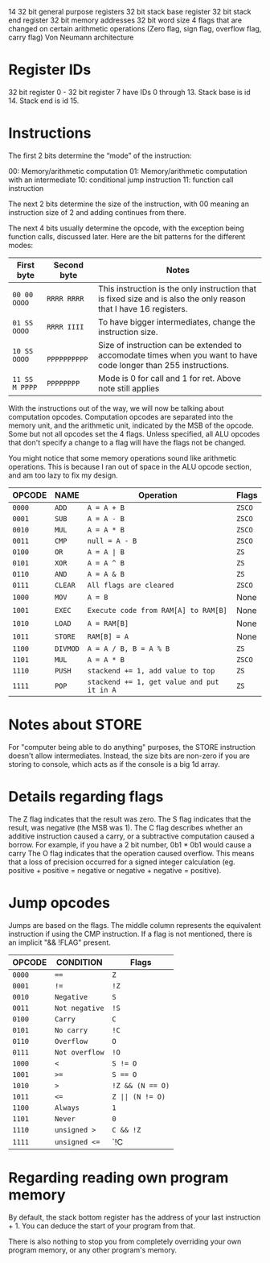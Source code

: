 14 32 bit general purpose registers
32 bit stack base register
32 bit stack end register
32 bit memory addresses
32 bit word size
4 flags that are changed on certain arithmetic operations (Zero flag, sign flag, overflow flag, carry flag)
Von Neumann architecture
# Register IDs

32 bit register 0 - 32 bit register 7 have IDs 0 through 13.
Stack base is id 14.
Stack end is id 15.

# Instructions

The first 2 bits determine the “mode” of the instruction:

00: Memory/arithmetic computation
01: Memory/arithmetic computation with an intermediate
10: conditional jump instruction
11: function call instruction

The next 2 bits determine the size of the instruction, with 00 meaning an instruction size of 2 and adding continues from there.

The next 4 bits usually determine the opcode, with the exception being function calls, discussed later. Here are the bit patterns for the different modes:


| First byte | Second byte | Notes | 
| ---------- | ----------- | ----------- |
| ```00 00 OOOO```     | ```RRRR RRRR```   |  This instruction is the only instruction that is fixed size and is also the only reason that I have 16 registers.
| ```01 SS OOOO```     | ```RRRR IIII``` | To have bigger intermediates, change the instruction size.
| ```10 SS OOOO```    | ``` PPPPPPPPPP``` | Size of instruction can be extended to accomodate times when you want to have code longer than 255 instructions.
| ```11 SS M PPPP``` | ```PPPPPPPP```  | Mode is 0 for call and 1 for ret. Above note still applies

With the instructions out of the way, we will now be talking about computation opcodes.
Computation opcodes are separated into the memory unit, and the arithmetic unit, indicated by the MSB of the opcode. Some but not all opcodes set the 4 flags. Unless specified, all ALU opcodes that don't specify a change to a flag will have the flags not be changed.

You might notice that some memory operations sound like arithmetic operations. This is because I ran out of space in the ALU opcode section, and am too lazy to fix my design.

| OPCODE | NAME            | Operation                          | Flags  |
|--------|-----------------|------------------------------------|--------|
| `0000` | `ADD`           | `A = A + B`                        | `ZSCO` |
| `0001` | `SUB`           | `A = A - B`                        | `ZSCO` |
| `0010` | `MUL`           | `A = A * B`                        | `ZSCO` |
| `0011` | `CMP`           | `null = A - B`                     | `ZSCO` |
| `0100` | `OR`            | `A = A \| B`                       | `ZS`   |
| `0101` | `XOR`           | `A = A ^ B`                        | `ZS`   |
| `0110` | `AND`           | `A = A & B`                        | `ZS`   |
| `0111` | `CLEAR`         | `All flags are cleared`            | `ZSCO` |
| `1000` | `MOV`           | `A = B`                            | None   |
| `1001` | `EXEC`          |`Execute code from RAM[A] to RAM[B]`| None   |
| `1010` | `LOAD`          | `A = RAM[B]`                       | None   |
| `1011` | `STORE`         | `RAM[B] = A`                       | None   |
| `1100` | `DIVMOD`        | `A = A / B, B = A % B`             | `ZS`   |
| `1101` | `MUL`           |  `A = A * B`                       | `ZSCO` |
| `1110` | `PUSH`          | `stackend += 1, add value to top`  | `ZS`   |
| `1111` | `POP`           | `stackend += 1, get value and put it in A`|`ZS`   |

# Notes about STORE

For "computer being able to do anything" purposes, the STORE instruction doesn't allow intermediates. Instead, the size bits are non-zero if you are storing to console, which acts as if the console is a big 1d array.

# Details regarding flags
The Z flag indicates that the result was zero.
The S flag indicates that the result, was negative (the MSB was 1).
The C flag describes whether an additive instruction caused a carry, or a subtractive computation caused a borrow. For example, if you have a 2 bit number, 0b1 * 0b1 would cause a carry
The O flag indicates that the operation caused overflow. This means that a loss of precision occurred for a signed integer calculation (eg. positive + positive = negative or negative + negative = positive).

# Jump opcodes

Jumps are based on the flags. The middle column represents the equivalent instruction if using the CMP instruction. If a flag is not mentioned, there is an implicit "&& !FLAG" present.

|OPCODE   | CONDITION       | Flags                              |
|---------|-----------------|------------------------------------|
| `0000`  | `==`            | `Z`                                |
| `0001`  | `!=`            | `!Z`                               |
| `0010`  | `Negative`      | `S`                                |
| `0011`  | `Not negative`  | `!S`                               |
| `0100`  | `Carry`         | `C`                                |
| `0101`  | `No carry`           | `!C`                        |
| `0110`  | `Overflow`           | `O`                        |
| `0111`  | `Not overflow`         | `!O`            |
| `1000`  | `<`           | `S != O`                            |
| `1001`  | `>=`          |`S == O`|
| `1010`  | `>`          | `!Z && (N == O)`                       |
| `1011`  | `<=`         | `Z \|\| (N != O)`                       |
| `1100`  | `Always`        | `1`             |
| `1101`  | `Never`           |  `0`                       |
| `1110`  | `unsigned >`           | `C && !Z`                       |
| `1111`  | `unsigned <=`           | `!C || Z`                       |


# Regarding reading own program memory
By default, the stack bottom register has the address of your last instruction + 1. You can deduce the start of your program from that.

There is also nothing to stop you from completely overriding your own program memory, or any other program's memory. 